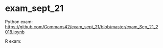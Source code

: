 # exam_sept_21

Python exam: https://github.com/Gommans42/exam_sept_21/blob/master/exam_Sep_21_2018.ipynb

R exam:
